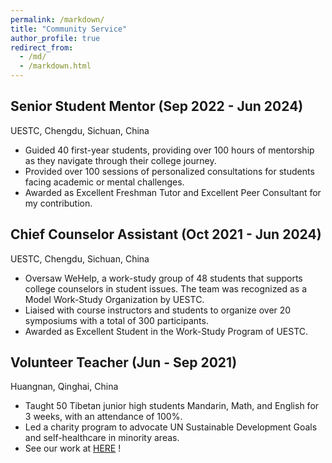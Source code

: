 ```yaml
---
permalink: /markdown/
title: "Community Service"
author_profile: true
redirect_from: 
  - /md/
  - /markdown.html
---
```

   
Senior Student Mentor (Sep 2022 - Jun 2024)
------
UESTC, Chengdu, Sichuan, China
* Guided 40 first-year students, providing over 100 hours of mentorship as they navigate through their college journey.
* Provided over 100 sessions of personalized consultations for students facing academic or mental challenges.
* Awarded as Excellent Freshman Tutor and Excellent Peer Consultant for my contribution.

Chief Counselor Assistant (Oct 2021 - Jun 2024)
------
UESTC, Chengdu, Sichuan, China
* Oversaw WeHelp, a work-study group of 48 students that supports college counselors in student issues. The team was recognized as a Model Work-Study Organization by UESTC.
* Liaised with course instructors and students to organize over 20 symposiums with a total of 300 participants.
* Awarded as Excellent Student in the Work-Study Program of UESTC.

Volunteer Teacher (Jun - Sep 2021)
------
Huangnan, Qinghai, China
* Taught 50 Tibetan junior high students Mandarin, Math, and English for 3 weeks, with an attendance of 100%.
* Led a charity program to advocate UN Sustainable Development Goals and self-healthcare in minority areas.
* See our work at [HERE](https://weibo.com/aizhiyiuestc) !